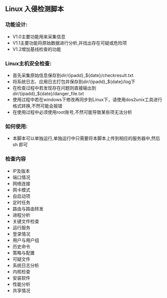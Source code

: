 ## Linux 入侵检测脚本

### 功能设计:
* V1.0主要功能用来采集信息
* V1.1主要功能将原始数据进行分析,并找出存在可疑或危险项
* V1.2增加基线检查的功能

### Linux主机安全检查:
* 首先采集原始信息保存到$dir/${ipadd}_${date}/checkresult.txt
* 将系统日志、应用日志打包并保存到$dir/${ipadd}_${date}/log下
* 在检查过程中若发现存在问题则直接输出到$dir/${ipadd}_${date}/danger_file.txt
* 使用过程中若在windows下修改再同步到Linux下，请使用dos2unix工具进行格式转换,不然可能会报错
* 在使用过程中必须使用root账号,不然可能导致某些项无法分析
### 如何使用:
* 本脚本可以单独运行,单独运行中只需要将本脚本上传到相应的服务器中,然后sh 即可
### 检查内容
* IP及版本
* 端口情况
* 网络连接
* 网卡模式
* 自启动项
* 定时任务
* 路由与路由转发
* 进程分析
* 关键文件检查
* 运行服务
* 登录情况
* 用户与用户组
* 历史命令
* 策略与配置
* 可疑文件
* 系统日志分析
* 内核检查
* 安装软件
* 性能分析
* 共享情况
